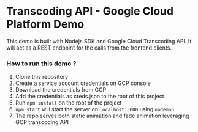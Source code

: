 # Transcoding API - Google Cloud Platform Demo

This demo is built with Nodejs SDK and Google Cloud Transcoding API. It will act as a REST endpoint for the calls from the frontend clients.

### How to run this demo ?

1. Clone this repository
2. Create a service account credentials on GCP console 
3. Download the credentials from GCP 
4. Add the credentials as creds.json to the root of this project
5. Run `npm install` on the root of the project
6. `npm start` will start the server on `localhost:3000` using `nodemon`
7. The repo serves both static animation and fade animation leveraging GCP transcoding API
